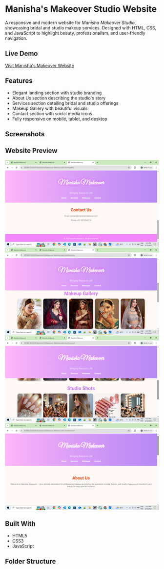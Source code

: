 # Manisha's Makeover Studio Website

A responsive and modern website for *Manisha Makeover Studio*, showcasing bridal and studio makeup services. Designed with HTML, CSS, and JavaScript to highlight beauty, professionalism, and user-friendly navigation.

## Live Demo

[Visit Manisha's Makeover Website](https://9940-pg.github.io/Manisha-s-Makeover-Studio-Website)



## Features

- Elegant landing section with studio branding
- About Us section describing the studio's story
- Services section detailing bridal and studio offerings
- Makeup Gallery with beautiful visuals
- Contact section with social media icons
- Fully responsive on mobile, tablet, and desktop

## Screenshots
## Website Preview
![Screenshot](screenshots/Screenshot%20(17).png)
![Screenshot](screenshots/Screenshot%20(18).png)
![Screenshot](screenshots/Screenshot%20(19).png)
![Screenshot](screenshots/Screenshot%20(21).png)




## Built With

- HTML5
- CSS3
- JavaScript

## Folder Structure
